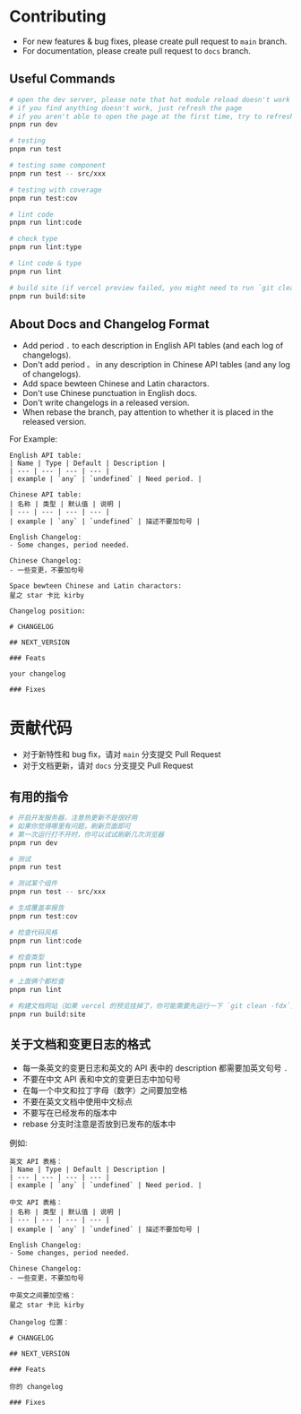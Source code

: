 # Contributing

- For new features & bug fixes, please create pull request to `main` branch.
- For documentation, please create pull request to `docs` branch.

## Useful Commands

```bash
# open the dev server, please note that hot module reload doesn't work well
# if you find anything doesn't work, just refresh the page
# if you aren't able to open the page at the first time, try to refresh a couple of times
pnpm run dev

# testing
pnpm run test

# testing some component
pnpm run test -- src/xxx

# testing with coverage
pnpm run test:cov

# lint code
pnpm run lint:code

# check type
pnpm run lint:type

# lint code & type
pnpm run lint

# build site (if vercel preview failed, you might need to run `git clean -fdx` first)
pnpm run build:site
```

## About Docs and Changelog Format

- Add period `.` to each description in English API tables (and each log of changelogs).
- Don't add period `。` in any description in Chinese API tables (and any log of changelogs).
- Add space bewteen Chinese and Latin charactors.
- Don't use Chinese punctuation in English docs.
- Don't write changelogs in a released version.
- When rebase the branch, pay attention to whether it is placed in the released version.

For Example:

```
English API table:
| Name | Type | Default | Description |
| --- | --- | --- | --- |
| example | `any` | `undefined` | Need period. |

Chinese API table:
| 名称 | 类型 | 默认值 | 说明 |
| --- | --- | --- | --- |
| example | `any` | `undefined` | 描述不要加句号 |

English Changelog:
- Some changes, period needed.

Chinese Changelog:
- 一些变更，不要加句号

Space bewteen Chinese and Latin charactors:
星之 star 卡比 kirby

Changelog position:

# CHANGELOG

## NEXT_VERSION

### Feats

your changelog

### Fixes
```

# 贡献代码

- 对于新特性和 bug fix，请对 `main` 分支提交 Pull Request
- 对于文档更新，请对 `docs` 分支提交 Pull Request

## 有用的指令

```bash
# 开启开发服务器，注意热更新不是很好用
# 如果你觉得哪里有问题，刷新页面即可
# 第一次运行打不开时，你可以试试刷新几次浏览器
pnpm run dev

# 测试
pnpm run test

# 测试某个组件
pnpm run test -- src/xxx

# 生成覆盖率报告
pnpm run test:cov

# 检查代码风格
pnpm run lint:code

# 检查类型
pnpm run lint:type

# 上面俩个都检查
pnpm run lint

# 构建文档网站（如果 vercel 的预览挂掉了，你可能需要先运行一下 `git clean -fdx`）
pnpm run build:site
```

## 关于文档和变更日志的格式

- 每一条英文的变更日志和英文的 API 表中的 description 都需要加英文句号 `.`
- 不要在中文 API 表和中文的变更日志中加句号
- 在每一个中文和拉丁字母（数字）之间要加空格
- 不要在英文文档中使用中文标点
- 不要写在已经发布的版本中
- rebase 分支时注意是否放到已发布的版本中

例如:

```
英文 API 表格：
| Name | Type | Default | Description |
| --- | --- | --- | --- |
| example | `any` | `undefined` | Need period. |

中文 API 表格：
| 名称 | 类型 | 默认值 | 说明 |
| --- | --- | --- | --- |
| example | `any` | `undefined` | 描述不要加句号 |

English Changelog:
- Some changes, period needed.

Chinese Changelog:
- 一些变更，不要加句号

中英文之间要加空格：
星之 star 卡比 kirby

Changelog 位置：

# CHANGELOG

## NEXT_VERSION

### Feats

你的 changelog

### Fixes
```
